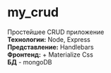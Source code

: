 # my_crud
Простейшее CRUD приложение<br>
<b>Технологии:</b> Node, Express<br>
<b>Представление:</b> Handlebars<br>
<b>Фронтенд:</b> + Materialize Css<br>
<b>БД</b> - mongoDB

